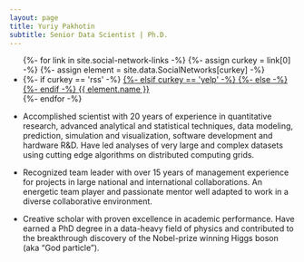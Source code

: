```yaml
---
layout: page
title: Yuriy Pakhotin
subtitle: Senior Data Scientist | Ph.D.
---
```


<div class="col-lg-8 col-lg-offset-2 col-md-10 col-md-offset-1">
<ul class="list-inline text-center footer-links">
  {%- for link in site.social-network-links -%}
    {%- assign curkey = link[0] -%}
    {%- assign element = site.data.SocialNetworks[curkey] -%}
    <li>
    {%- if curkey == 'rss' -%}
      <a href="{{ '/feed.xml' | prepend: site.baseurl }}" title="{{ element.name }}">
    {%- elsif curkey == 'yelp' -%}
      <a href="https://{{ site.social-network-links[curkey] }}.yelp.com" title="{{ element.name }}">
    {%- else -%}
      <a href="{{element.baseURL}}{{ site.social-network-links[curkey] }}" title="{{ element.name }}">
    {%- endif -%}
        <span class="fa-stack fa-lg" aria-hidden="true">
          <i class="fa fa-circle fa-stack-2x"></i>
          <i class="fa {{ element.icon }} fa-stack-1x fa-inverse"></i>
        </span>
        <span class="sr-only">{{ element.name }}</span>
      </a>
    </li>
  {%- endfor -%}
</ul>
</div>

 * Accomplished scientist with 20 years of experience in quantitative research, advanced analytical and statistical techniques, data modeling, prediction, simulation and visualization, software development and hardware R&D. Have led analyses of very large and complex datasets using cutting edge algorithms on distributed computing grids.

 * Recognized team leader with over 15 years of management experience for projects in large national and international collaborations. An energetic team player and passionate mentor well adapted to work in a diverse collaborative environment.

 * Creative scholar with proven excellence in academic performance. Have earned a PhD degree in a data-heavy field of physics and contributed to the breakthrough discovery of the Nobel-prize winning Higgs boson (aka “God particle”).

